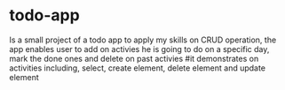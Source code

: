 # todo-app
Is a small project of a todo app to apply my skills on CRUD operation, the app enables user to add on activies he is going to do on a specific day, mark the done ones and delete on past activies
#it demonstrates on activities including, select, create element, delete element and update element
